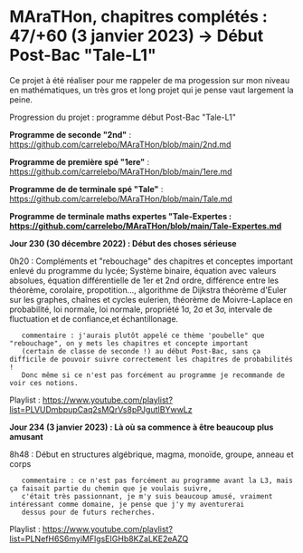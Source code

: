 # MAraTHon, chapitres complétés : 47/+60 (3 janvier 2023) -> Début Post-Bac "Tale-L1"

Ce projet à été réaliser pour me rappeler de ma progession sur mon niveau en mathématiques, un très gros et long projet qui je pense vaut largement la peine.

Progression du projet : programme début Post-Bac "Tale-L1"




**Programme de seconde "2nd"** : https://github.com/carrelebo/MAraTHon/blob/main/2nd.md

**Programme de première spé "1ere"** : https://github.com/carrelebo/MAraTHon/blob/main/1ere.md

**Programme de de terminale spé "Tale"** : https://github.com/carrelebo/MAraTHon/blob/main/Tale.md

**Programme de terminale maths expertes "Tale-Expertes : https://github.com/carrelebo/MAraTHon/blob/main/Tale-Expertes.md**

        
**Jour 230 (30 décembre 2022) : Début des choses sérieuse**

0h20 : Compléments et "rebouchage" des chapitres et conceptes important enlevé du programme du lycée; Système binaire, équation avec valeurs absolues,
       équation différentielle de 1er et 2nd ordre, différence entre les théorème, corolaire, propotition..., 
       algorithme de Dijkstra théorème d'Euler sur les graphes, chaînes et cycles eulerien, théorème de Moivre-Laplace en probabilité, loi normale, loi normale,        propriété 1σ, 2σ et 3σ, intervale de fluctuation et de confiance,et échantillonage.
       
       commentaire : j'aurais plutôt appelé ce thème 'poubelle" que "rebouchage", on y mets les chapitres et concepte important
       (certain de classe de seconde !) au début Post-Bac, sans ça difficile de pouvoir suivre correctement les chapitres de probabilités !
       Donc même si ce n'est pas forcément au programme je recommande de voir ces notions.

Playlist : https://www.youtube.com/playlist?list=PLVUDmbpupCaq2sMQrVs8pPJgutIBYwwLz

**Jour 234 (3 janvier 2023) : Là où sa commence à être beaucoup plus amusant**

8h48 : Début en structures algébrique, magma, monoïde, groupe, anneau et corps

       commentaire : ce n'est pas forcément au programme avant la L3, mais ça faisait partie du chemin que je voulais suivre,
       c'était très passionnant, je m'y suis beaucoup amusé, vraiment intéressant comme domaine, je pense que j'y my aventurerai
       dessus pour de futurs recherches.
       
Playlist : https://www.youtube.com/playlist?list=PLNefH6S6myiMFlgsEIGHb8KZaLKE2eAZQ
       
       

